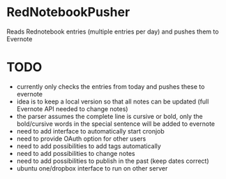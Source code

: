 RedNotebookPusher
=================

Reads Rednotebook entries (multiple entries per day) and pushes them to Evernote

TODO
=================
- currently only checks the entries from today and pushes these to evernote
 - idea is to keep a local version so that all notes can be updated (full Evernote API needed to change notes)
- the parser assumes the complete line is cursive or bold, only the bold/cursive words in the special sentence will be added to evernote
- need to add interface to automatically start cronjob
- need to provide OAuth option for other users
- need to add possibilities to add tags automatically
- need to add possibilities to change notes
- need to add possibilities to publish in the past (keep dates correct)
- ubuntu one/dropbox interface to run on other server
